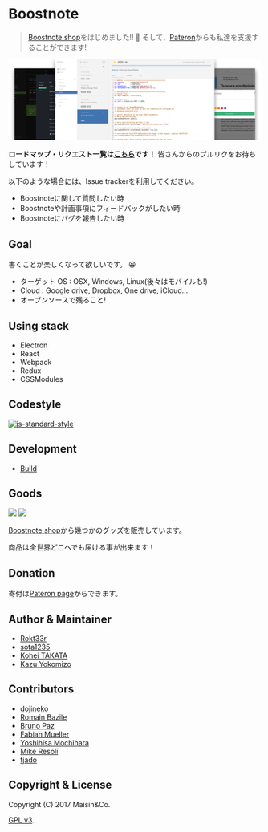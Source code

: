 # Boostnote

> [Boostnote shop](https://boostnote.paintory.com/)をはじめました!! :tada: 
そして、[Pateron](https://www.patreon.com/boostnote)からも私達を支援することができます!

![Boostnote app screenshot](./resources/repository/top.png)


**ロードマップ・リクエスト一覧は[こちら](https://github.com/BoostIO/Boostnote/wiki/Requested-features)です！**
皆さんからのプルリクをお待ちしています！

以下のような場合には、Issue trackerを利用してください。
- Boostnoteに関して質問したい時
- Boostnoteや計画事項にフィードバックがしたい時
- Boostnoteにバグを報告したい時


## Goal

書くことが楽しくなって欲しいです。 :grinning:

- ターゲット OS : OSX, Windows, Linux(後々はモバイルも!)
- Cloud : Google drive, Dropbox, One drive, iCloud...
- オープンソースで残ること!


## Using stack

- Electron
- React
- Webpack
- Redux
- CSSModules

## Codestyle

[![js-standard-style](https://cdn.rawgit.com/feross/standard/master/badge.svg)](https://github.com/feross/standard)

## Development

- [Build](docs/build.md)

## Goods

<img src="https://b00st.io/images/t3.png" width="250"/>
<img src="https://b00st.io/images/t1.png" width="250"/>

[Boostnote shop](https://boostnote.paintory.com/)から幾つかのグッズを販売しています。

商品は全世界どこへでも届ける事が出来ます！

## Donation

寄付は[Pateron page](https://www.patreon.com/boostnote)からできます。

## Author & Maintainer

- [Rokt33r](https://github.com/rokt33r)
- [sota1235](https://github.com/sota1235)
- [Kohei TAKATA](https://github.com/kohei-takata)
- [Kazu Yokomizo](https://github.com/kazup01)

## Contributors

- [dojineko](https://github.com/dojineko)
- [Romain Bazile](https://github.com/gromain)
- [Bruno Paz](https://github.com/brpaz)
- [Fabian Mueller](https://github.com/dotcs)
- [Yoshihisa Mochihara](https://github.com/yosmoc)
- [Mike Resoli](https://github.com/mikeres0)
- [tjado](https://github.com/tejado)

## Copyright & License

Copyright (C) 2017 Maisin&Co.

[GPL v3](./LICENSE).
